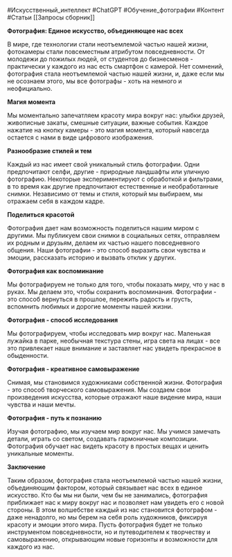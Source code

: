 #Искусственный_интеллект #ChatGPT  #Обучение_фотографии #Контент #Статьи
[[Запросы сборник]]

**Фотография: Единое искусство, объединяющее нас всех**

В мире, где технологии стали неотъемлемой частью нашей жизни, фотокамеры стали повсеместным атрибутом повседневности. От молодежи до пожилых людей, от студентов до бизнесменов - практически у каждого из нас есть смартфон с камерой. Нет сомнений, фотография стала неотъемлемой частью нашей жизни, и, даже если мы не осознаем этого, мы все фотографы - хоть на немного и неофициально.

**Магия момента**

Мы моментально запечатляем красоту мира вокруг нас: улыбки друзей, живописные закаты, смешные ситуации, важные события. Каждое нажатие на кнопку камеры - это магия момента, который навсегда остается с нами в виде цифрового изображения.

**Разнообразие стилей и тем**

Каждый из нас имеет свой уникальный стиль фотографии. Одни предпочитают селфи, другие - природные ландшафты или уличную фотографию. Некоторые экспериментируют с обработкой и фильтрами, в то время как другие предпочитают естественные и необработанные снимки. Независимо от темы и стиля, который мы выбираем, мы отражаем себя в каждом кадре.

**Поделиться красотой**

Фотография дает нам возможность поделиться нашим миром с другими. Мы публикуем свои снимки в социальных сетях, отправляем их родным и друзьям, делаем их частью нашего повседневного общения. Наши фотографии - это способ выразить свои чувства и эмоции, рассказать историю и вызвать отклик у других.

**Фотография как воспоминание**

Мы фотографируем не только для того, чтобы показать миру, что у нас в руках. Мы делаем это, чтобы сохранить воспоминания. Фотографии - это способ вернуться в прошлое, пережить радость и грусть, вспомнить любимых и дорогие моменты нашей жизни.

**Фотография - способ исследования**

Мы фотографируем, чтобы исследовать мир вокруг нас. Маленькая лужайка в парке, необычная текстура стены, игра света на лицах - все это привлекает наше внимание и заставляет нас увидеть прекрасное в обыденности.

**Фотография - креативное самовыражение**

Снимая, мы становимся художниками собственной жизни. Фотография - это способ творческого самовыражения. Мы создаем свои произведения искусства, которые отражают наше видение мира, наши чувства и наши мечты.

**Фотография - путь к познанию**

Изучая фотографию, мы изучаем мир вокруг нас. Мы учимся замечать детали, играть со светом, создавать гармоничные композиции. Фотография обучает нас видеть красоту в простых вещах и ценить уникальные моменты.

**Заключение**

Таким образом, фотография стала неотъемлемой частью нашей жизни, объединяющим фактором, который связывает нас всех в единое искусство. Кто бы мы ни были, чем бы не занимались, фотография приближает нас к миру вокруг нас и позволяет нам увидеть его с новой стороны. В этом волшебстве каждый из нас становится фотографом - даже ненадолго, но мы берем на себя роль художников, фиксируя красоту и эмоции этого мира. Пусть фотография будет не только инструментом повседневности, но и путеводителем к творчеству и самовыражению, открывающим новые горизонты и возможности для каждого из нас.